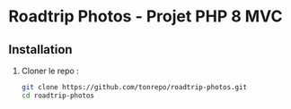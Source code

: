 # Roadtrip Photos - Projet PHP 8 MVC

## Installation
1. Cloner le repo :
   ```bash
   git clone https://github.com/tonrepo/roadtrip-photos.git
   cd roadtrip-photos
